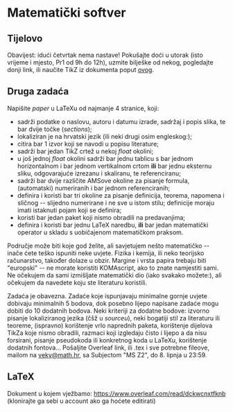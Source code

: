 # Matematički softver

## Tijelovo

Obavijest: idući četvrtak nema nastave! Pokušajte doći u utorak (isto vrijeme i mjesto, Pr1 od 9h do 12h), uzmite bilješke od nekog, pogledajte donji link, ili naučite TikZ iz dokumenta poput [ovog](http://cremeronline.com/LaTeX/minimaltikz.pdf).

## Druga zadaća

Napišite _paper_ u LaTeXu od najmanje 4 stranice, koji:
* sadrži podatke o naslovu, autoru i datumu izrade, sadržaj i popis slika, te bar dvije točke (_sections_);
* lokaliziran je na hrvatski jezik (ili neki drugi osim engleskog:);
* citira bar 1 izvor koji se navodi u popisu literature;
* sadrži bar jedan TikZ crtež u nekoj _float_ okolini;
* u još jednoj _float_ okolini sadrži bar jednu tablicu s bar jednom horizontalnom i bar jednom vertikalnom crtom __ili__ bar jednu eksternu sliku, odgovarajuće izrezanu i skaliranu, te referenciranu;
* sadrži bar dvije različite AMSove okoline za pisanje formula, (automatski) numeriranih i bar jednom referenciranih;
* definira i koristi bar tri okoline za pisanje definicija, teorema, napomena i sličnog -- slijedno numerirane i ne sve u istom stilu; definicije moraju imati istaknuti pojam koji se definira;
* koristi bar jedan paket koji nismo obradili na predavanjima;
* definira i koristi bar jednu LaTeX naredbu, __ili__ bar jedan matematički operator u skladu s uobičajenom matematičkom praksom.

Područje može biti koje god želite, ali savjetujem nešto matematičko -- inače ćete teško ispuniti neke uvjete. Fizika i kemija, ili neko teorijsko računarstvo, također dolaze u obzir. Margine i vrsta papira trebaju biti "europski" -- ne morate koristiti KOMAscript, ako to znate namjestiti sami. Ne očekujem da sami izmišljate matematički dio (iako svakako možete:), ali očekujem da navedete koju ste literaturu koristili.

Zadaća je obavezna. Zadaće koje ispunjavaju minimalne gornje uvjete dobivaju minimalnih 5 bodova, dok posebno lijepo napisane zadaće mogu dobiti do 10 dodatnih bodova. Neki kriteriji za dodatne bodove: izvorno pisanje lokaliziranog jezika (čšž u _sourceu_), neki bogatiji stil za literaturu ili teoreme, (ispravno) korištenje vrlo naprednih paketa, korištenje dijelova TikZa koje nismo obradili, razmaci koji izgledaju čisto i lijepo a da nisu forsirani, pisanje pseudokoda ili konkretnog koda u LaTeXu, korištenje dodatnih fontova... Pošaljite Overleaf link, ili .tex i sve potrebne fileove, mailom na veky@math.hr, sa Subjectom "MS Z2", do 8. lipnja u 23:59.

## LaTeX

Dokument u kojem vježbamo: https://www.overleaf.com/read/dckwcnxtfknb
(klonirajte ga sebi u account ako ga hoćete editirati)
